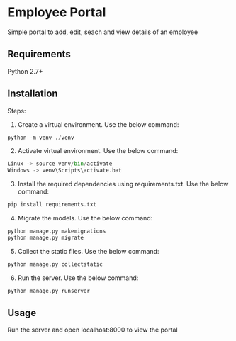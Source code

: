 # Employee Portal

Simple portal to add, edit, seach and view details of an employee

## Requirements

Python 2.7+

## Installation
Steps:
1) Create a virtual environment. Use the below command:
```python
python -m venv ./venv
```

2) Activate virtual environment. Use the below command:
```python
Linux -> source venv/bin/activate
Windows -> venv\Scripts\activate.bat
```

3) Install the required dependencies using requirements.txt. Use the below command:
```python
pip install requirements.txt
```

4) Migrate the models. Use the below command:
```python
python manage.py makemigrations
python manage.py migrate
```

5) Collect the static files. Use the below command:
```python
python manage.py collectstatic
```

6) Run the server. Use the below command:
```python
python manage.py runserver
```

## Usage

Run the server and open localhost:8000 to view the portal